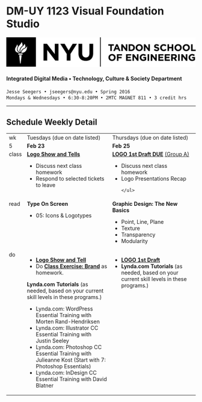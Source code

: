 # DM-UY 1123 Visual Foundation Studio

![NYU](nyu_soe_logo.png)
#### Integrated Digital Media • Technology, Culture & Society Department 

    Jesse Seegers • jseegers@nyu.edu • Spring 2016 
    Mondays & Wednesdays • 6:30-8:20PM • 2MTC MAGNET 811 • 3 credit hrs
---

## Schedule Weekly Detail

<table>
<tr>
<td>wk</td>
<td>Tuesdays (due on date listed)</td>
<td>Thursdays (due on date listed)</td>
</tr>
<!-- dates -->
<tr>
  <td valign="top">5</td>
  <td valign="top"><strong>Feb 23</strong></td>
  <td valign="top"><strong>Feb 25</strong></td>
</tr>
<!-- class -->
<tr>
  <td valign="top" width="4%">class</td>
  <td valign="top" width="48%"><strong><a href="../projects/dm1123_vfs_show_and_tells.md">Logo Show and Tells</a></strong>
  <ul>
   <li>Discuss next class homework</li>
   <li>Respond to selected tickets to leave</li>

  </ul>

  </td>
  <td valign="top" width="48%"><strong><a href="../projects/dm1123_vfs_projects_logo.md">LOGO 1st Draft DUE</a></strong> <a href="../projects/dm1123_vfs_groups.md" target="_blank">(Group A)</a>
    <ul>
    <li>Discuss next class homework</li>
    <li>Logo Presentations Recap</li>

    
    </ul>
  </td>
</tr>

<!-- read -->
<tr>
  <td valign="top">read</td>
  <td valign="top"><strong>Type On Screen</strong>
  <ul>
  <li>05: Icons &amp; Logotypes</li>
  </ul></td>
  <td valign="top">
  <strong>Graphic Design: The New Basics</strong>
  <ul>
  <li>Point, Line, Plane</li>
  <li>Texture</li>
  <li>Transparency</li>
  <li>Modularity</li>
  </ul>
  
</td>
</tr>

<!-- do -->
<tr>
  <td valign="top">do</td>
  <td valign="top">
  <ul>
  <li><strong><a href="../projects/dm1123_vfs_show_and_tells.md">Logo Show and Tell</a></strong></li>
  <li>Do <strong><a href="../class_exercises/dm1123_class_exercise_brand.md"> Class Exercise: Brand</a></strong> as homework.</p>
  </li>
  </ul>
  <strong>Lynda.com Tutorials</strong> (as needed, based on your current skill levels in these programs.)
  <ul>
  <li>Lynda.com: WordPress Essential Training with Morten Rand-Hendriksen</li>
  <li>Lynda.com: Illustrator CC Essential Training with Justin Seeley</li>
  <li>Lynda.com: Photoshop CC Essential Training with Julieanne Kost (Start with 7: Photoshop Essentials)</li>
  <li>Lynda.com: InDesign CC Essential Training with David Blatner</li>
  </ul></td>
  <td valign="top">
  <ul>
  <li><strong><a href="../projects/dm1123_vfs_projects_logo.md">LOGO 1st Draft</a></strong></li>
  <li><strong>Lynda.com Tutorials</strong> (as needed, based on your current skill levels in these programs.)
  </ul></td>
</tr>
</table>










